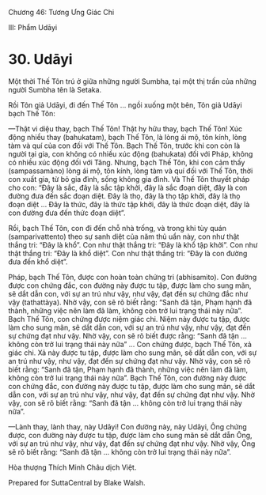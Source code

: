  

Chương 46: Tương Ưng Giác Chi

III: Phẩm Udāyi

# 30\. Udāyi

Một thời Thế Tôn trú ở giữa những người Sumbha, tại một thị trấn của những người Sumbha tên là Setaka.

Rồi Tôn giả Udāyi, đi đến Thế Tôn … ngồi xuống một bên, Tôn giả Udāyi bạch Thế Tôn:

—Thật vi diệu thay, bạch Thế Tôn! Thật hy hữu thay, bạch Thế Tôn! Xúc động nhiều thay (bahukatam), bạch Thế Tôn, là lòng ái mộ, tôn kính, lòng tàm và quí của con đối với Thế Tôn. Bạch Thế Tôn, trước khi con còn là người tại gia, con không có nhiều xúc động (bahukata) đối với Pháp, không có nhiều xúc động đối với Tăng. Nhưng, bạch Thế Tôn, khi con cảm thấy (sampassamàno) lòng ái mộ, tôn kính, lòng tàm và quí đối với Thế Tôn, thời con xuất gia, từ bỏ gia đình, sống không gia đình. Và Thế Tôn thuyết pháp cho con: “Ðây là sắc, đây là sắc tập khởi, đây là sắc đoạn diệt, đây là con đường đưa đến sắc đoạn diệt. Ðây là thọ, đây là thọ tập khởi, đây là thọ đoạn diệt … Ðây là thức, đây là thức tập khởi, đây là thức đoạn diệt, đây là con đường đưa đến thức đoạn diệt”.

Rồi, bạch Thế Tôn, con đi đến chỗ nhà trống, và trong khi tùy quán (samparivattento) theo sự sanh diệt của năm thủ uẩn này, con như thật thắng tri: “Ðây là khổ”. Con như thật thắng tri: “Ðây là khổ tập khởi”. Con như thật thắng tri: “Ðây là khổ diệt”. Con như thật thắng tri: “Ðây là con đường đưa đến khổ diệt”.

Pháp, bạch Thế Tôn, được con hoàn toàn chứng tri (abhisamito). Con đường được con chứng đắc, con đường này được tu tập, được làm cho sung mãn, sẽ dắt dẫn con, với sự an trú như vậy, như vậy, đạt đến sự chứng đắc như vậy (tathattàya). Nhờ vậy, con sẽ rõ biết rằng: “Sanh đã tận, Phạm hạnh đã thành, những việc nên làm đã làm, không còn trở lui trạng thái này nữa”. Bạch Thế Tôn, con chứng được niệm giác chi. Niệm này được tu tập, được làm cho sung mãn, sẽ dắt dẫn con, với sự an trú như vậy, như vậy, đạt đến sự chứng đạt như vậy. Nhờ vậy, con sẽ rõ biết được rằng: “Sanh đã tận … không còn trở lui trạng thái này nữa” … Con chứng được, bạch Thế Tôn, xả giác chi. Xả này được tu tập, được làm cho sung mãn, sẽ dắt dẫn con, với sự an trú như vậy, như vậy, đạt đến sự chứng đạt như vậy. Nhờ vậy, con sẽ rõ biết rằng: “Sanh đã tận, Phạm hạnh đã thành, những việc nên làm đã làm, không còn trở lui trạng thái này nữa”. Bạch Thế Tôn, con đường này được con chứng đắc, con đường này được tu tập, được làm cho sung mãn, sẽ dắt dẫn con, với sự an trú như vậy, như vậy, đạt đến sự chứng đạt như vậy. Nhờ vậy, con sẽ rõ biết rằng: “Sanh đã tận … không còn trở lui trạng thái này nữa”.

—Lành thay, lành thay, này Udāyi! Con đường này, này Udāyi, Ông chứng được, con đường này được tu tập, được làm cho sung mãn sẽ dắt dẫn Ông, với sự an trú như vậy, như vậy, đạt đến sự chứng đạt như vậy. Nhờ vậy, Ông sẽ rõ biết rằng: “Sanh đã tận … không còn trở lui trạng thái này nữa”.

Hòa thượng Thích Minh Châu dịch Việt.

Prepared for SuttaCentral by Blake Walsh.